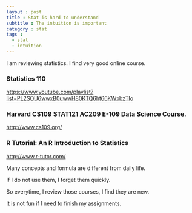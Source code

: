 ```yaml
---
layout : post
title : Stat is hard to understand
subtitle : The intuition is important
category : stat
tags :
  - stat
  - intuition
---
```


I am reviewing statistics.
I find very good online course.


### Statistics 110
https://www.youtube.com/playlist?list=PL2SOU6wwxB0uwwH80KTQ6ht66KWxbzTIo

### Harvard CS109 STAT121 AC209 E-109 Data Science Course.
http://www.cs109.org/

### R Tutorial: An R Introduction to Statistics
http://www.r-tutor.com/
  

Many concepts and formula are different from daily life. 

If I do not use them, I forget them quickly.

So everytime, I review those courses, I find they are new.

It is not fun if I need to finish my assignments.


